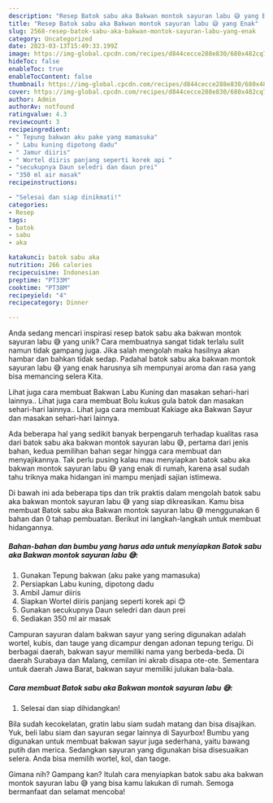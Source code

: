 ```yaml
---
description: "Resep Batok sabu aka Bakwan montok sayuran labu 😅 yang Enak"
title: "Resep Batok sabu aka Bakwan montok sayuran labu 😅 yang Enak"
slug: 2568-resep-batok-sabu-aka-bakwan-montok-sayuran-labu-yang-enak
category: Uncategorized
date: 2023-03-13T15:49:33.199Z
image: https://img-global.cpcdn.com/recipes/d844cecce288e830/680x482cq70/batok-sabu-aka-bakwan-montok-sayuran-labu-foto-resep-utama.jpg
hideToc: false
enableToc: true
enableTocContent: false
thumbnail: https://img-global.cpcdn.com/recipes/d844cecce288e830/680x482cq70/batok-sabu-aka-bakwan-montok-sayuran-labu-foto-resep-utama.jpg
cover: https://img-global.cpcdn.com/recipes/d844cecce288e830/680x482cq70/batok-sabu-aka-bakwan-montok-sayuran-labu-foto-resep-utama.jpg
author: Admin
authorAv: notfound
ratingvalue: 4.3
reviewcount: 3
recipeingredient:
- " Tepung bakwan aku pake yang mamasuka"
- " Labu kuning dipotong dadu"
- " Jamur diiris"
- " Wortel diiris panjang seperti korek api "
- "secukupnya Daun seledri dan daun prei"
- "350 ml air masak"
recipeinstructions:

- "Selesai dan siap dinikmati!"
categories:
- Resep
tags:
- batok
- sabu
- aka

katakunci: batok sabu aka 
nutrition: 266 calories
recipecuisine: Indonesian
preptime: "PT33M"
cooktime: "PT38M"
recipeyield: "4"
recipecategory: Dinner

---
```





Anda sedang mencari inspirasi resep batok sabu aka bakwan montok sayuran labu 😅 yang unik? Cara membuatnya sangat tidak terlalu sulit namun tidak gampang juga. Jika salah mengolah maka hasilnya akan hambar dan bahkan tidak sedap. Padahal batok sabu aka bakwan montok sayuran labu 😅 yang enak harusnya sih mempunyai aroma dan rasa yang bisa memancing selera Kita.





Lihat juga cara membuat Bakwan Labu Kuning dan masakan sehari-hari lainnya.. Lihat juga cara membuat Bolu kukus gula batok dan masakan sehari-hari lainnya.. Lihat juga cara membuat Kakiage aka Bakwan Sayur dan masakan sehari-hari lainnya.

Ada beberapa hal yang sedikit banyak berpengaruh terhadap kualitas rasa dari batok sabu aka bakwan montok sayuran labu 😅, pertama dari jenis bahan, kedua pemilihan bahan segar hingga cara membuat dan menyajikannya. Tak perlu pusing kalau mau menyiapkan batok sabu aka bakwan montok sayuran labu 😅 yang enak di rumah, karena asal sudah tahu triknya maka hidangan ini mampu menjadi sajian istimewa.






Di bawah ini ada beberapa tips dan trik praktis dalam mengolah batok sabu aka bakwan montok sayuran labu 😅 yang siap dikreasikan. Kamu bisa membuat Batok sabu aka Bakwan montok sayuran labu 😅 menggunakan 6 bahan dan 0 tahap pembuatan. Berikut ini langkah-langkah untuk membuat hidangannya.

<!--inarticleads1-->

##### Bahan-bahan dan bumbu yang harus ada untuk menyiapkan Batok sabu aka Bakwan montok sayuran labu 😅:

1. Gunakan  Tepung bakwan (aku pake yang mamasuka)
1. Persiapkan  Labu kuning, dipotong dadu
1. Ambil  Jamur diiris
1. Siapkan  Wortel diiris panjang seperti korek api 😊
1. Gunakan secukupnya Daun seledri dan daun prei
1. Sediakan 350 ml air masak


Campuran sayuran dalam bakwan sayur yang sering digunakan adalah wortel, kubis, dan tauge yang dicampur dengan adonan tepung terigu. Di berbagai daerah, bakwan sayur memiliki nama yang berbeda-beda. Di daerah Surabaya dan Malang, cemilan ini akrab disapa ote-ote. Sementara untuk daerah Jawa Barat, bakwan sayur memiliki julukan bala-bala. 

<!--inarticleads2-->

##### Cara membuat Batok sabu aka Bakwan montok sayuran labu 😅:


1. Selesai dan siap dihidangkan!

Bila sudah kecokelatan, gratin labu siam sudah matang dan bisa disajikan. Yuk, beli labu siam dan sayuran segar lainnya di Sayurbox! Bumbu yang digunakan untuk membuat bakwan sayur juga sederhana, yaitu bawang putih dan merica. Sedangkan sayuran yang digunakan bisa disesuaikan selera. Anda bisa memilih wortel, kol, dan taoge. 

Gimana nih? Gampang kan? Itulah cara menyiapkan batok sabu aka bakwan montok sayuran labu 😅 yang bisa kamu lakukan di rumah. Semoga bermanfaat dan selamat mencoba!
